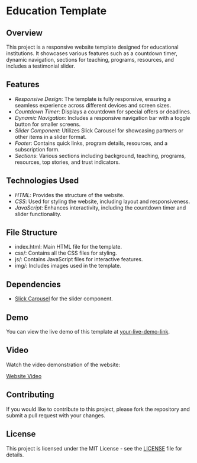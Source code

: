 
# Education Template

## Overview

This project is a responsive website template designed for educational institutions. It showcases various features such as a countdown timer, dynamic navigation, sections for teaching, programs, resources, and includes a testimonial slider.

## Features

- *Responsive Design*: The template is fully responsive, ensuring a seamless experience across different devices and screen sizes.
- *Countdown Timer*: Displays a countdown for special offers or deadlines.
- *Dynamic Navigation*: Includes a responsive navigation bar with a toggle button for smaller screens.
- *Slider Component*: Utilizes Slick Carousel for showcasing partners or other items in a slider format.
- *Footer*: Contains quick links, program details, resources, and a subscription form.
- *Sections*: Various sections including background, teaching, programs, resources, top stories, and trust indicators.

## Technologies Used

- *HTML*: Provides the structure of the website.
- *CSS*: Used for styling the website, including layout and responsiveness.
- *JavaScript*: Enhances interactivity, including the countdown timer and slider functionality.

## File Structure

- index.html: Main HTML file for the template.
- css/: Contains all the CSS files for styling.
- js/: Contains JavaScript files for interactive features.
- img/: Includes images used in the template.

## Dependencies

- [Slick Carousel](https://cdnjs.com/libraries/slick-carousel) for the slider component.

## Demo

You can view the live demo of this template at [your-live-demo-link](https://ifrahsarfraz.github.io/uni-landmark-edu/).

## Video

Watch the video demonstration of the website:

[Website Video](https://github.com/user-attachments/assets/06961e34-ecfe-49a7-94ef-bbb970d3acb3)


## Contributing

If you would like to contribute to this project, please fork the repository and submit a pull request with your changes.

## License

This project is licensed under the MIT License - see the [LICENSE](LICENSE) file for details.
